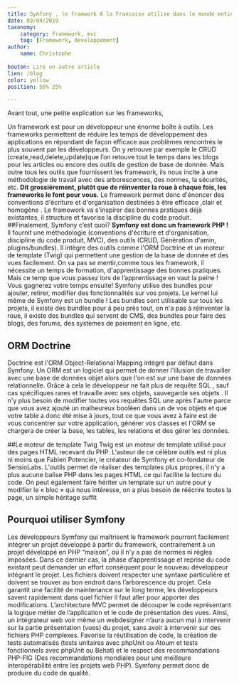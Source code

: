 ```yaml
---
title: Symfony , le framwork A la Francaise utilise dans le monde entier
date: 03/04/2019
taxonomy:
    category: Framework, mvc
    tag: [Framework, developpement]
author:
    name: Christophe
    
bouton: Lire un autre article
lien: /blog
color: yellow
position: 50% 25%

---
```




Avant tout, une petite explication sur les frameworks,

Un framework est pour un développeur une énorme boîte à outils. Les frameworks permettent de réduire les temps de développement des applications en répondant de façon efficace aux problèmes rencontrés le plus souvent par les développeurs. On y retrouve par exemple le CRUD (create,read,delete,update)que l’on retouve tout le temps dans les blogs pour les articles ou encore des outils de gestion de base de donnée. Mais outre tous les outils que fournissent les framework, ils nous incite à une méthodologie de travail avec des arborescences, des normes, la sécurités, etc.
**Dit grossièrement, plutôt que de réinventer la roue à chaque fois, les frameworks le font pour vous.**
Le framework permet donc d'énoncer des conventions d'écriture et d'organisation destinées à être efficace ,clair et homogène .
Le framework va s'inspirer des bonnes pratiques déjà existantes, il structure et favorise la discipline du code produit.
##Finalement, Symfony  c’est quoi?
**Symfony est donc un framework PHP !** Il fournit une méthodologie (conventions d'écriture et d'organisation, discipline du code produit, MVC), des outils (CRUD, Génération d'amin, plugins/bundles). Il intègre des outils comme l'ORM Doctrine et un moteur de template (Twig) qui permettent une gestion de la base de donnée et des vues facilement.
On va pas se mentir,comme tous les  framework, il nécessite un temps de formation, d'apprentissage des bonnes pratiques. Mais ce temp que vous passez lors de l’apprentissage en vaut la peine ! Vous gagnerez votre temps ensuite!
Symfony utilise des bundles pour ajouter, retirer, modifier des fonctionnalités sur vos projets. Le kernel lui même de Symfony est un bundle !
Les bundles sont utilisable sur tous les projets, il existe des bundles pour à peu près tout, on n'a  pas à réinventer la roue, il existe des bundles qui servent de CMS, des bundles pour faire des blogs, des forums, des systèmes de paiement en ligne, etc.

## ORM Doctrine
Doctrine est l'ORM Object-Relational Mapping intégré par défaut dans Symfony.
 Un ORM est un logiciel qui permet de donner l'illusion de travailler avec une base de données objet alors que l'on est sur une base de données relationnelle.
Grâce à cela le développeur ne fait plus de requête SQL , sauf cas spécifiques rares et travaille avec ses objets, sauvegarde ses objets .
Il n'y plus besoin de modifier toutes vos requêtes SQL une après l'autre parce que vous avez ajouté un malheureux booléen dans un de vos objets et que votre table a donc été mise à jours, tout ce que vous avez à faire est de vous concentrer sur votre application, générer vos classes et l'ORM se chargera de créer la base, les tables, les relations et des gérer les données.


 
##Le moteur de template Twig
Twig est un moteur de template utilisé pour des pages HTML recevant du PHP. L'auteur de ce célèbre outils est ni plus ni moins que Fabien Potencier, le créateur de Symfony et co-fondateur de SensioLabs.
L'outils permet de réaliser des templates plus propres, il n'y a plus aucune balise PHP dans les pages HTML ce qui facilite la lecture du code.
On peut également faire hériter un template sur un autre pour y modifier le « bloc » qui nous intéresse, on a plus besoin de réécrire toutes la page, un simple héritage suffit 

## Pourquoi utiliser Symfony
Les développeurs Symfony qui maîtrisent le framework pourront facilement intégrer un projet développé à partir du framework, contrairement à un projet développé en PHP “maison”, où il n'y a pas de normes ni règles imposées. Dans ce dernier cas, la phase d’apprentissage et reprise du code existant peut demander un effort conséquent pour le nouveau développeur intégrant le projet. Les fichiers doivent respecter une syntaxe particulière et doivent se trouver au bon endroit dans l’arborescence du projet. Cela garantit une facilité de maintenance sur le long terme, les développeurs savent rapidement dans quel fichier il faut aller pour apporter des modifications. L’architecture MVC permet de découper le code représentant la logique métier de l’application et le code de présentation des vues. Ainsi, un intégrateur web voir même un webdesigner n’aura aucun mal à intervenir sur la partie présentation (vues) du projet, sans avoir à intervenir sur des fichiers PHP complexes. Favorise la réutilisation de code, la création de tests automatisés (tests unitaires avec phpUnit ou Atoum et tests fonctionnels avec phpUnit ou Behat) et le respect des recommandations PHP-FIG (Des recommandations mondiales pour une meilleure interopérabilité entre les projets web PHP). Symfony permet donc de produire du code de qualité.

